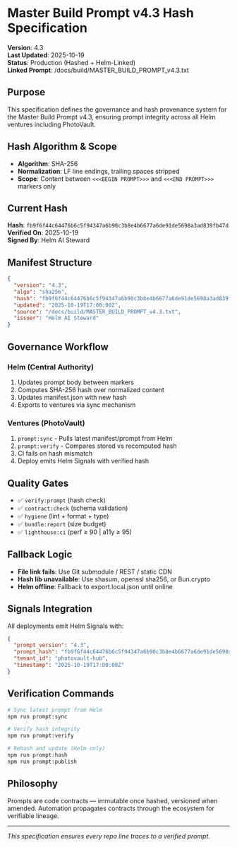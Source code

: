 # Master Build Prompt v4.3 Hash Specification

**Version**: 4.3  
**Last Updated**: 2025-10-19  
**Status**: Production (Hashed + Helm-Linked)  
**Linked Prompt**: /docs/build/MASTER_BUILD_PROMPT_v4.3.txt

## Purpose

This specification defines the governance and hash provenance system for the Master Build Prompt v4.3, ensuring prompt integrity across all Helm ventures including PhotoVault.

## Hash Algorithm & Scope

- **Algorithm**: SHA-256
- **Normalization**: LF line endings, trailing spaces stripped
- **Scope**: Content between `<<<BEGIN PROMPT>>>` and `<<<END PROMPT>>>` markers only

## Current Hash

**Hash**: `fb9f6f44c64476b6c5f94347a6b90c3b8e4b6677a6de91de5698a3ad839fb47d`  
**Verified On**: 2025-10-19  
**Signed By**: Helm AI Steward

## Manifest Structure

```json
{
  "version": "4.3",
  "algo": "sha256",
  "hash": "fb9f6f44c64476b6c5f94347a6b90c3b8e4b6677a6de91de5698a3ad839fb47d",
  "updated": "2025-10-19T17:00:00Z",
  "source": "/docs/build/MASTER_BUILD_PROMPT_v4.3.txt",
  "issuer": "Helm AI Steward"
}
```

## Governance Workflow

### Helm (Central Authority)
1. Updates prompt body between markers
2. Computes SHA-256 hash over normalized content
3. Updates manifest.json with new hash
4. Exports to ventures via sync mechanism

### Ventures (PhotoVault)
1. `prompt:sync` - Pulls latest manifest/prompt from Helm
2. `prompt:verify` - Compares stored vs recomputed hash
3. CI fails on hash mismatch
4. Deploy emits Helm Signals with verified hash

## Quality Gates

- ✅ `verify:prompt` (hash check)
- ✅ `contract:check` (schema validation)
- ✅ `hygiene` (lint + format + type)
- ✅ `bundle:report` (size budget)
- ✅ `lighthouse:ci` (perf ≥ 90 | a11y ≥ 95)

## Fallback Logic

- **File link fails**: Use Git submodule / REST / static CDN
- **Hash lib unavailable**: Use shasum, openssl sha256, or Bun.crypto
- **Helm offline**: Fallback to export.local.json until online

## Signals Integration

All deployments emit Helm Signals with:
```json
{
  "prompt_version": "4.3",
  "prompt_hash": "fb9f6f44c64476b6c5f94347a6b90c3b8e4b6677a6de91de5698a3ad839fb47d",
  "tenant_id": "photovault-hub",
  "timestamp": "2025-10-19T17:00:00Z"
}
```

## Verification Commands

```bash
# Sync latest prompt from Helm
npm run prompt:sync

# Verify hash integrity
npm run prompt:verify

# Rehash and update (Helm only)
npm run prompt:hash
npm run prompt:publish
```

## Philosophy

Prompts are code contracts — immutable once hashed, versioned when amended. Automation propagates contracts through the ecosystem for verifiable lineage.

---

*This specification ensures every repo line traces to a verified prompt.*
